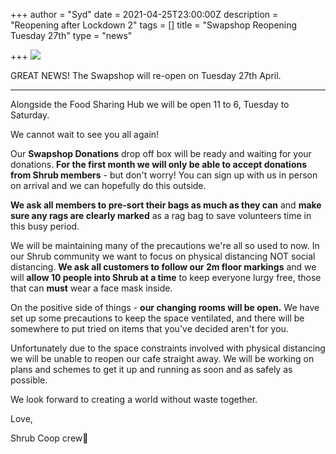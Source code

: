 +++
author = "Syd"
date = 2021-04-25T23:00:00Z
description = "Reopening after Lockdown 2"
tags = []
title = "Swapshop Reopening Tuesday 27th"
type = "news"

+++
![](https://res.cloudinary.com/shrub-co-op/image/upload/v1618923068/shrubcoop.org/media/open_mcmmma.jpg)

GREAT NEWS! The Swapshop will re-open on Tuesday 27th April.

***

Alongside the Food Sharing Hub we will be open 11 to 6, Tuesday to Saturday.

We cannot wait to see you all again!

Our **Swapshop Donations** drop off box will be ready and waiting for your donations. **For the first month we will only be able to accept donations from Shrub members** - but don't worry! You can sign up with us in person on arrival and we can hopefully do this outside.

**We ask all members to pre-sort their bags as much as they can** and **make sure any rags are clearly marked** as a rag bag to save volunteers time in this busy period.

We will be maintaining many of the precautions we're all so used to now.  In our Shrub community we want to focus on physical distancing NOT social distancing. **We ask all customers to follow our 2m floor markings** and we will **allow 10 people into Shrub at a time** to keep everyone lurgy free, those that can **must** wear a face mask inside.

On the positive side of things - **our changing rooms will be open.** We have set up some precautions to keep the space ventilated, and there will be somewhere to put tried on items that you've decided aren't for you.

Unfortunately due to the space constraints involved with physical distancing we will be unable to reopen our cafe straight away.  We will be working on plans and schemes to get it up and running as soon and as safely as possible.

We look forward to creating a world without waste together.

Love,

Shrub Coop crew🥰